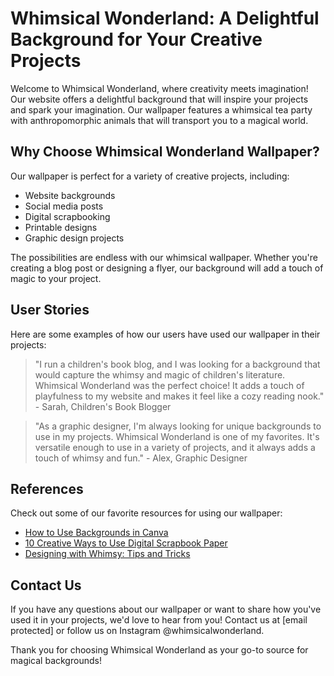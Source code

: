 <!--font:Inter-->

# Whimsical Wonderland: A Delightful Background for Your Creative Projects

Welcome to Whimsical Wonderland, where creativity meets imagination! Our website offers a delightful background that will inspire your projects and spark your imagination. Our wallpaper features a whimsical tea party with anthropomorphic animals that will transport you to a magical world.

## Why Choose Whimsical Wonderland Wallpaper?

Our wallpaper is perfect for a variety of creative projects, including:

- Website backgrounds
- Social media posts
- Digital scrapbooking
- Printable designs
- Graphic design projects

The possibilities are endless with our whimsical wallpaper. Whether you're creating a blog post or designing a flyer, our background will add a touch of magic to your project.

## User Stories

Here are some examples of how our users have used our wallpaper in their projects:

> "I run a children's book blog, and I was looking for a background that would capture the whimsy and magic of children's literature. Whimsical Wonderland was the perfect choice! It adds a touch of playfulness to my website and makes it feel like a cozy reading nook." - Sarah, Children's Book Blogger

> "As a graphic designer, I'm always looking for unique backgrounds to use in my projects. Whimsical Wonderland is one of my favorites. It's versatile enough to use in a variety of projects, and it always adds a touch of whimsy and fun." - Alex, Graphic Designer

## References

Check out some of our favorite resources for using our wallpaper:

- [How to Use Backgrounds in Canva](#)
- [10 Creative Ways to Use Digital Scrapbook Paper](#)
- [Designing with Whimsy: Tips and Tricks](#)

## Contact Us

If you have any questions about our wallpaper or want to share how you've used it in your projects, we'd love to hear from you! Contact us at [email protected] or follow us on Instagram @whimsicalwonderland. 

Thank you for choosing Whimsical Wonderland as your go-to source for magical backgrounds!

<!--

Write me content for website with wallpaper which alt text is:

"A whimsical tea party with anthropomorphic animals"

The name/title of the page should not be 1:1 copy of the alt text but rather a real content of the website which is using this wallpaper.

- Use markdown format 
- Start with heading
- Heading should be short and concise
- The content should look like a real website 
- The website should not be about the wallpaper, wallpaper is just a related background
- Heading should be contain work "wallpaper" or "background"
- Include real sections like references, contact, user stories, etc. use things relevant to the page purpose.
- Feel free to use structure like headings, bullets, numbering, blockquotes, paragraphs, horizontal lines, etc.
- You can use formatting like bold or _italic_
- You can include UTF-8 emojis
- Links should be only #hash anchors (and you can refer to the document itself)
- Do not include images


---


# Whimsical Wonderland: A Delightful Background for Your Creative Projects

Welcome to Whimsical Wonderland, where creativity meets imagination! Our website offers a delightful background that will inspire your projects and spark your imagination. Our wallpaper features a whimsical tea party with anthropomorphic animals that will transport you to a magical world.

## Why Choose Whimsical Wonderland Wallpaper?

Our wallpaper is perfect for a variety of creative projects, including:

- Website backgrounds
- Social media posts
- Digital scrapbooking
- Printable designs
- Graphic design projects

The possibilities are endless with our whimsical wallpaper. Whether you're creating a blog post or designing a flyer, our background will add a touch of magic to your project.

## User Stories

Here are some examples of how our users have used our wallpaper in their projects:

> "I run a children's book blog, and I was looking for a background that would capture the whimsy and magic of children's literature. Whimsical Wonderland was the perfect choice! It adds a touch of playfulness to my website and makes it feel like a cozy reading nook." - Sarah, Children's Book Blogger

> "As a graphic designer, I'm always looking for unique backgrounds to use in my projects. Whimsical Wonderland is one of my favorites. It's versatile enough to use in a variety of projects, and it always adds a touch of whimsy and fun." - Alex, Graphic Designer

## References

Check out some of our favorite resources for using our wallpaper:

- [How to Use Backgrounds in Canva](#)
- [10 Creative Ways to Use Digital Scrapbook Paper](#)
- [Designing with Whimsy: Tips and Tricks](#)

## Contact Us

If you have any questions about our wallpaper or want to share how you've used it in your projects, we'd love to hear from you! Contact us at [email protected] or follow us on Instagram @whimsicalwonderland. 

Thank you for choosing Whimsical Wonderland as your go-to source for magical backgrounds!

-->
